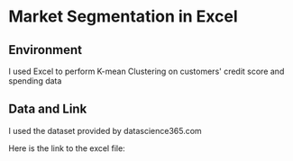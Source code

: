 # Market Segmentation in Excel  

## Environment
I used Excel to perform K-mean Clustering on customers' credit score and spending data

## Data and Link
I used the dataset provided by datascience365.com

Here is the link to the excel file:







